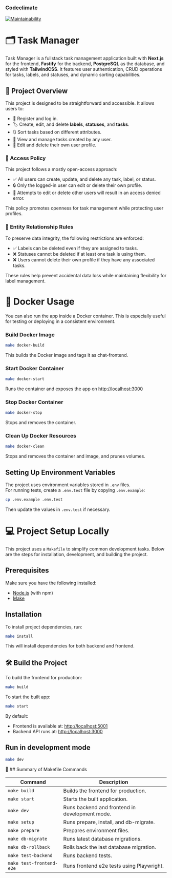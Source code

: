 ### Codeclimate

[![Maintainability](https://api.codeclimate.com/v1/badges/dd3b0c8de30f780cffa1/maintainability)](https://codeclimate.com/github/Zyabridos/taskManager/maintainability)

# 🗂️ Task Manager
Task Manager is a fullstack task management application built with **Next.js** for the frontend, **Fastify** for the backend, **PostgreSQL** as the database, and styled with **TailwindCSS**. It features user authentication, CRUD operations for tasks, labels, and statuses, and dynamic sorting capabilities.

## 📌 Project Overview

This project is designed to be straightforward and accessible. It allows users to:

- 🧾 Register and log in.
- 🏷️ Create, edit, and delete **labels**, **statuses**, and **tasks**.
- 🔃 Sort tasks based on different attributes.
- 👀 View and manage tasks created by any user.
- 👤 Edit and delete their own user profile.

### 🔐 Access Policy

This project follows a mostly open-access approach:

- ✅ All users can create, update, and delete any task, label, or status.
- 🔒 Only the logged-in user can edit or delete their own profile.
- 🚫 Attempts to edit or delete other users will result in an access denied error.

This policy promotes openness for task management while protecting user profiles.

### 🔄 Entity Relationship Rules

To preserve data integrity, the following restrictions are enforced:

- ✅ Labels can be deleted even if they are assigned to tasks.
- ❌ Statuses cannot be deleted if at least one task is using them.
- ❌ Users cannot delete their own profile if they have any associated tasks.

These rules help prevent accidental data loss while maintaining flexibility for label management.

# 🐳 Docker Usage
You can also run the app inside a Docker container. This is especially useful for testing or deploying in a consistent environment.

### Build Docker Image
```bash
make docker-build
```
This builds the Docker image and tags it as chat-frontend.

### Start Docker Container
```bash
make docker-start
```
Runs the container and exposes the app on [http://localhost:3000](http://localhost:3000)

### Stop Docker Container
```bash
make docker-stop
```
Stops and removes the container.

### Clean Up Docker Resources
```bash
make docker-clean
```
Stops and removes the container and image, and prunes volumes.

## Setting Up Environment Variables

The project uses environment variables stored in `.env` files.  
For running tests, create a `.env.test` file by copying `.env.example`:

```bash
cp .env.example .env.test
```

Then update the values in `.env.test` if necessary.

# 💻 Project Setup Locally

This project uses a `Makefile` to simplify common development tasks. Below are the steps for installation, development, and building the project.

## Prerequisites

Make sure you have the following installed:

- [Node.js](https://nodejs.org/) (with npm)
- [Make](https://www.gnu.org/software/make/)

## Installation

To install project dependencies, run:

```bash
make install
```

This will install dependencies for both backend and frontend.

## 🛠️ Build the Project

To build the frontend for production:

```bash
make build
```

To start the built app:

```bash
make start
```

By default:

- Frontend is available at: [http://localhost:5001](http://localhost:5001)
- Backend API runs at: [http://localhost:3000](http://localhost:3000)

## Run in development mode

```bash
make dev
```

📘 ## Summary of Makefile Commands

| Command                  | Description                                    |
| ------------------------ | ---------------------------------------------- |
| `make build`             | Builds the frontend for production.            |
| `make start`             | Starts the built application.                  |
| `make dev`               | Runs backend and frontend in development mode. |
| `make setup`             | Runs prepare, install, and db-migrate.         |
| `make prepare`           | Prepares environment files.                    |
| `make db-migrate`        | Runs latest database migrations.               |
| `make db-rollback`       | Rolls back the last database migration.        |
| `make test-backend`      | Runs backend tests.                            |
| `make test-frontend-e2e` | Runs frontend e2e tests using Playwright.      |

